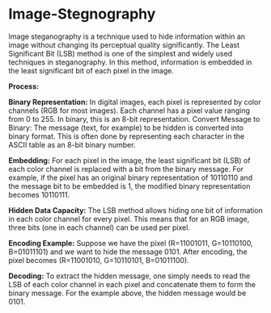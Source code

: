 # Image-Stegnography
Image steganography is a technique used to hide information within an image without changing its perceptual quality significantly. The Least Significant Bit (LSB) method is one of the simplest and widely used techniques in steganography. In this method, information is embedded in the least significant bit of each pixel in the image.

**Process:**

**Binary Representation:**
In digital images, each pixel is represented by color channels (RGB for most images). Each channel has a pixel value ranging from 0 to 255. In binary, this is an 8-bit representation.
Convert Message to Binary:
The message (text, for example) to be hidden is converted into binary format. This is often done by representing each character in the ASCII table as an 8-bit binary number.

**Embedding:**
For each pixel in the image, the least significant bit (LSB) of each color channel is replaced with a bit from the binary message.
For example, if the pixel has an original binary representation of 10110110 and the message bit to be embedded is 1, the modified binary representation becomes 10110111.

**Hidden Data Capacity:**
The LSB method allows hiding one bit of information in each color channel for every pixel. This means that for an RGB image, three bits (one in each channel) can be used per pixel.

**Encoding Example:**
Suppose we have the pixel (R=11001011, G=10110100, B=01011101) and we want to hide the message 0101. After encoding, the pixel becomes (R=11001010, G=10110101, B=01011100).

**Decoding:**
To extract the hidden message, one simply needs to read the LSB of each color channel in each pixel and concatenate them to form the binary message.
For the example above, the hidden message would be 0101.
